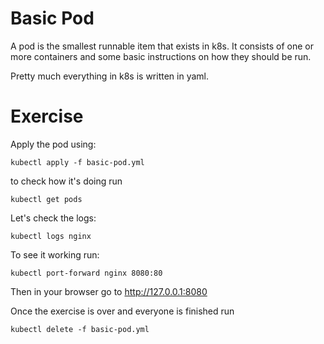 # Basic Pod

A pod is the smallest runnable item that exists in k8s. It consists of one or more containers and some basic instructions on how they should be run.

Pretty much everything in k8s is written in yaml.

# Exercise

Apply the pod using:

```
kubectl apply -f basic-pod.yml
```

to check how it's doing run

```
kubectl get pods 
```

Let's check the logs:

```
kubectl logs nginx
```

To see it working run:

```
kubectl port-forward nginx 8080:80 
```

Then in your browser go to http://127.0.0.1:8080

Once the exercise is over and everyone is finished run

```
kubectl delete -f basic-pod.yml
```